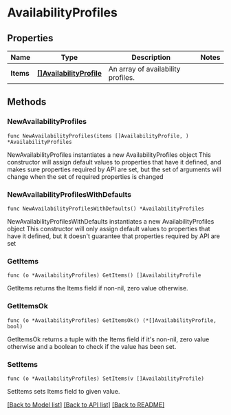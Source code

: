 # AvailabilityProfiles

## Properties

Name | Type | Description | Notes
------------ | ------------- | ------------- | -------------
**Items** | [**[]AvailabilityProfile**](AvailabilityProfile.md) | An array of availability profiles. | 

## Methods

### NewAvailabilityProfiles

`func NewAvailabilityProfiles(items []AvailabilityProfile, ) *AvailabilityProfiles`

NewAvailabilityProfiles instantiates a new AvailabilityProfiles object
This constructor will assign default values to properties that have it defined,
and makes sure properties required by API are set, but the set of arguments
will change when the set of required properties is changed

### NewAvailabilityProfilesWithDefaults

`func NewAvailabilityProfilesWithDefaults() *AvailabilityProfiles`

NewAvailabilityProfilesWithDefaults instantiates a new AvailabilityProfiles object
This constructor will only assign default values to properties that have it defined,
but it doesn't guarantee that properties required by API are set

### GetItems

`func (o *AvailabilityProfiles) GetItems() []AvailabilityProfile`

GetItems returns the Items field if non-nil, zero value otherwise.

### GetItemsOk

`func (o *AvailabilityProfiles) GetItemsOk() (*[]AvailabilityProfile, bool)`

GetItemsOk returns a tuple with the Items field if it's non-nil, zero value otherwise
and a boolean to check if the value has been set.

### SetItems

`func (o *AvailabilityProfiles) SetItems(v []AvailabilityProfile)`

SetItems sets Items field to given value.



[[Back to Model list]](../README.md#documentation-for-models) [[Back to API list]](../README.md#documentation-for-api-endpoints) [[Back to README]](../README.md)


